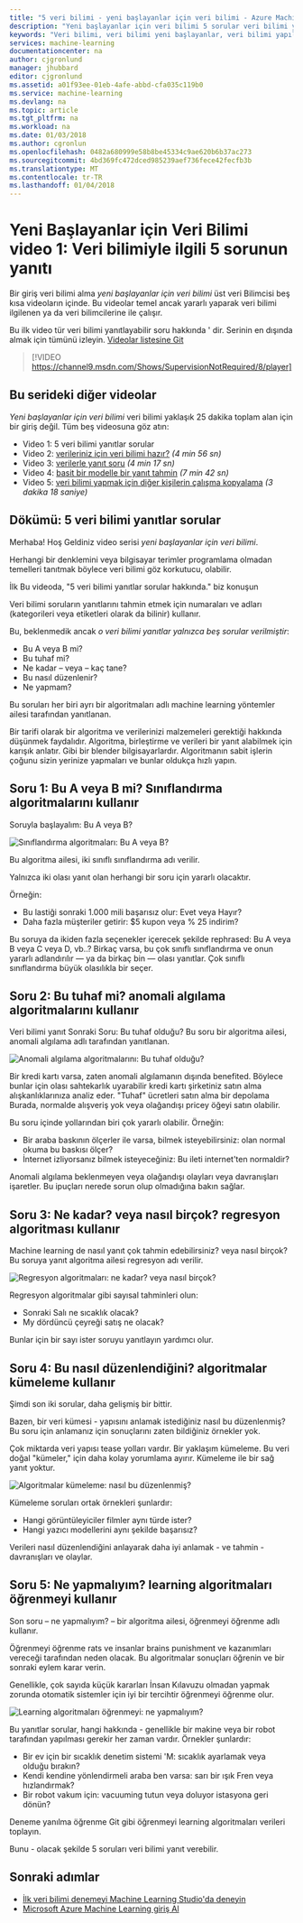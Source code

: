 ```yaml
---
title: "5 veri bilimi - yeni başlayanlar için veri bilimi - Azure Machine Learning sorular | Microsoft Docs"
description: "Yeni başlayanlar için veri bilimi 5 sorular veri bilimi yanıtlar ile başlayarak 5 kısa videoları, temel kavramlar öğretir. Azure Machine Learning gelen."
keywords: "Veri bilimi, veri bilimi yeni başlayanlar, veri bilimi yapılması yeni başlayanlar, veri bilimi temelleri, veri bilimi soruları, veri bilimi video, veri bilimi giriş"
services: machine-learning
documentationcenter: na
author: cjgronlund
manager: jhubbard
editor: cjgronlund
ms.assetid: a01f93ee-01eb-4afe-abbd-cfa035c119b0
ms.service: machine-learning
ms.devlang: na
ms.topic: article
ms.tgt_pltfrm: na
ms.workload: na
ms.date: 01/03/2018
ms.author: cgronlun
ms.openlocfilehash: 0482a680999e58b8be45334c9ae620b6b37ac273
ms.sourcegitcommit: 4bd369fc472dced985239aef736fece42fecfb3b
ms.translationtype: MT
ms.contentlocale: tr-TR
ms.lasthandoff: 01/04/2018
---
```

# <a name="data-science-for-beginners-video-1-the-5-questions-data-science-answers"></a>Yeni Başlayanlar için Veri Bilimi video 1: Veri bilimiyle ilgili 5 sorunun yanıtı
Bir giriş veri bilimi alma *yeni başlayanlar için veri bilimi* üst veri Bilimcisi beş kısa videoların içinde. Bu videolar temel ancak yararlı yaparak veri bilimi ilgilenen ya da veri bilimcilerine ile çalışır.

Bu ilk video tür veri bilimi yanıtlayabilir soru hakkında ' dir. Serinin en dışında almak için tümünü izleyin. [Videolar listesine Git](#other-videos-in-this-series)
<br>

> [!VIDEO https://channel9.msdn.com/Shows/SupervisionNotRequired/8/player]
>
>

## <a name="other-videos-in-this-series"></a>Bu serideki diğer videolar
*Yeni başlayanlar için veri bilimi* veri bilimi yaklaşık 25 dakika toplam alan için bir giriş değil. Tüm beş videosuna göz atın:

* Video 1: 5 veri bilimi yanıtlar sorular
* Video 2: [verileriniz için veri bilimi hazır?](data-science-for-beginners-is-your-data-ready-for-data-science.md) *(4 min 56 sn)*
* Video 3: [verilerle yanıt soru](data-science-for-beginners-ask-a-question-you-can-answer-with-data.md) *(4 min 17 sn)*
* Video 4: [basit bir modelle bir yanıt tahmin](data-science-for-beginners-predict-an-answer-with-a-simple-model.md) *(7 min 42 sn)*
* Video 5: [veri bilimi yapmak için diğer kişilerin çalışma kopyalama](data-science-for-beginners-copy-other-peoples-work-to-do-data-science.md) *(3 dakika 18 saniye)*

## <a name="transcript-the-5-questions-data-science-answers"></a>Dökümü: 5 veri bilimi yanıtlar sorular
Merhaba! Hoş Geldiniz video serisi *yeni başlayanlar için veri bilimi*.

Herhangi bir denklemini veya bilgisayar terimler programlama olmadan temelleri tanıtmak böylece veri bilimi göz korkutucu, olabilir.

İlk Bu videoda, "5 veri bilimi yanıtlar sorular hakkında." biz konuşun

Veri bilimi soruların yanıtlarını tahmin etmek için numaraları ve adları (kategorileri veya etiketleri olarak da bilinir) kullanır.

Bu, beklenmedik ancak *o veri bilimi yanıtlar yalnızca beş sorular verilmiştir*:

* Bu A veya B mi?
* Bu tuhaf mi?
* Ne kadar – veya – kaç tane?
* Bu nasıl düzenlenir?
* Ne yapmam?

Bu soruları her biri ayrı bir algoritmaları adlı machine learning yöntemler ailesi tarafından yanıtlanan.

Bir tarifi olarak bir algoritma ve verilerinizi malzemeleri gerektiği hakkında düşünmek faydalıdır. Algoritma, birleştirme ve verileri bir yanıt alabilmek için karışık anlatır. Gibi bir blender bilgisayarlardır. Algoritmanın sabit işlerin çoğunu sizin yerinize yapmaları ve bunlar oldukça hızlı yapın.

## <a name="question-1-is-this-a-or-b-uses-classification-algorithms"></a>Soru 1: Bu A veya B mi? Sınıflandırma algoritmalarını kullanır
Soruyla başlayalım: Bu A veya B?

![Sınıflandırma algoritmaları: Bu A veya B?](./media/data-science-for-beginners-the-5-questions-data-science-answers/classification-algorithms.png)

Bu algoritma ailesi, iki sınıflı sınıflandırma adı verilir.

Yalnızca iki olası yanıt olan herhangi bir soru için yararlı olacaktır.

Örneğin:

* Bu lastiği sonraki 1.000 mili başarısız olur: Evet veya Hayır?
* Daha fazla müşteriler getirir: $5 kupon veya % 25 indirim?

Bu soruya da ikiden fazla seçenekler içerecek şekilde rephrased: Bu A veya B veya C veya D, vb..?  Birkaç varsa, bu çok sınıflı sınıflandırma ve onun yararlı adlandırılır — ya da birkaç bin — olası yanıtlar. Çok sınıflı sınıflandırma büyük olasılıkla bir seçer.

## <a name="question-2-is-this-weird-uses-anomaly-detection-algorithms"></a>Soru 2: Bu tuhaf mi? anomali algılama algoritmalarını kullanır
Veri bilimi yanıt Sonraki Soru: Bu tuhaf olduğu? Bu soru bir algoritma ailesi, anomali algılama adlı tarafından yanıtlanan.

![Anomali algılama algoritmalarını: Bu tuhaf olduğu?](./media/data-science-for-beginners-the-5-questions-data-science-answers/anomaly-detection-algorithms.png)

Bir kredi kartı varsa, zaten anomali algılamanın dışında benefited. Böylece bunlar için olası sahtekarlık uyarabilir kredi kartı şirketiniz satın alma alışkanlıklarınıza analiz eder. "Tuhaf" ücretleri satın alma bir depolama Burada, normalde alışveriş yok veya olağandışı pricey öğeyi satın olabilir.

Bu soru içinde yollarından biri çok yararlı olabilir. Örneğin:

* Bir araba baskının ölçerler ile varsa, bilmek isteyebilirsiniz: olan normal okuma bu baskısı ölçer?
* İnternet izliyorsanız bilmek isteyeceğiniz: Bu ileti internet'ten normaldir?

Anomali algılama beklenmeyen veya olağandışı olayları veya davranışları işaretler. Bu ipuçları nerede sorun olup olmadığına bakın sağlar.

## <a name="question-3-how-much-or-how-many-uses-regression-algorithms"></a>Soru 3: Ne kadar? veya nasıl birçok? regresyon algoritması kullanır
Machine learning de nasıl yanıt çok tahmin edebilirsiniz? veya nasıl birçok? Bu soruya yanıt algoritma ailesi regresyon adı verilir.

![Regresyon algoritmaları: ne kadar? veya nasıl birçok?](./media/data-science-for-beginners-the-5-questions-data-science-answers/regression-algorithms.png)

Regresyon algoritmalar gibi sayısal tahminleri olun:

* Sonraki Salı ne sıcaklık olacak?  
* My dördüncü çeyreği satış ne olacak?

Bunlar için bir sayı ister soruyu yanıtlayın yardımcı olur.

## <a name="question-4-how-is-this-organized-uses-clustering-algorithms"></a>Soru 4: Bu nasıl düzenlendiğini? algoritmalar kümeleme kullanır
Şimdi son iki sorular, daha gelişmiş bir bittir.

Bazen, bir veri kümesi - yapısını anlamak istediğiniz nasıl bu düzenlenmiş? Bu soru için anlamanız için sonuçlarını zaten bildiğiniz örnekler yok.

Çok miktarda veri yapısı tease yolları vardır. Bir yaklaşım kümeleme. Bu veri doğal "kümeler," için daha kolay yorumlama ayırır. Kümeleme ile bir sağ yanıt yoktur.

![Algoritmalar kümeleme: nasıl bu düzenlenmiş?](./media/data-science-for-beginners-the-5-questions-data-science-answers/clustering-algorithms.png)

Kümeleme soruları ortak örnekleri şunlardır:

* Hangi görüntüleyiciler filmler aynı türde ister?
* Hangi yazıcı modellerini aynı şekilde başarısız?

Verileri nasıl düzenlendiğini anlayarak daha iyi anlamak - ve tahmin - davranışları ve olaylar.  

## <a name="question-5-what-should-i-do-now-uses-reinforcement-learning-algorithms"></a>Soru 5: Ne yapmalıyım? learning algoritmaları öğrenmeyi kullanır
Son soru – ne yapmalıyım? – bir algoritma ailesi, öğrenmeyi öğrenme adlı kullanır.

Öğrenmeyi öğrenme rats ve insanlar brains punishment ve kazanımları vereceği tarafından neden olacak. Bu algoritmalar sonuçları öğrenin ve bir sonraki eylem karar verin.

Genellikle, çok sayıda küçük kararları İnsan Kılavuzu olmadan yapmak zorunda otomatik sistemler için iyi bir tercihtir öğrenmeyi öğrenme olur.

![Learning algoritmaları öğrenmeyi: ne yapmalıyım?](./media/data-science-for-beginners-the-5-questions-data-science-answers/reinforcement-learning-algorithms.png)

Bu yanıtlar sorular, hangi hakkında - genellikle bir makine veya bir robot tarafından yapılması gerekir her zaman vardır. Örnekler şunlardır:

* Bir ev için bir sıcaklık denetim sistemi 'M: sıcaklık ayarlamak veya olduğu bırakın?  
* Kendi kendine yönlendirmeli araba ben varsa: sarı bir ışık Fren veya hızlandırmak?  
* Bir robot vakum için: vacuuming tutun veya doluyor istasyona geri dönün?

Deneme yanılma öğrenme Git gibi öğrenmeyi learning algoritmaları verileri toplayın.

Bunu - olacak şekilde 5 soruları veri bilimi yanıt verebilir.

## <a name="next-steps"></a>Sonraki adımlar
* [İlk veri bilimi denemeyi Machine Learning Studio'da deneyin](create-experiment.md)
* [Microsoft Azure Machine Learning giriş Al](what-is-machine-learning.md)
